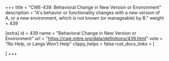+++
title = "CWE-439: Behavioral Change in New Version or Environment"
description	= "A's behavior or functionality changes with a new version of A, or a new environment, which is not known (or manageable) by B."
weight = 439

[extra]
id = 439
name = "Behavioral Change in New Version or Environment"
url = "https://cwe.mitre.org/data/definitions/439.html"
vote = "No Help, or Langs Won't Help"
clippy_helps = false
rust_docs_links = [
	
]
+++

